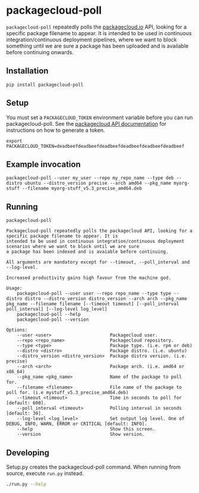 # packagecloud-poll
`packagecloud-poll` repeatedly polls the [packagecloud.io](https://packagecloud.io) API, looking for a specific package 
filename to appear. It is intended to be used in continuous integration/continuous deployment pipelines, where we want 
to block something until we are sure a package has been uploaded and is available before continuing onwards.

## Installation
```shell
pip install packagecloud-poll
```

## Setup
You must set a `PACKAGECLOUD_TOKEN` environment variable before you can run packagecloud-poll. See the [packagecloud API
documentation](https://packagecloud.io/docs/api) for instructions on how to generate a token.

```shell
export PACKAGECLOUD_TOKEN=deadbeefdeadbeefdeadbeefdeadbeefdeadbeefdeadbeef
```

## Example invocation
```shell
packagecloud-poll --user my_user --repo my_repo_name --type deb --distro ubuntu --distro_version precise --arch amd64 --pkg_name myorg-stuff --filename myorg-stuff_v5.3_precise_amd64.deb
```

## Running
```
packagecloud-poll

Packagecloud-poll repeatedly polls the packagecloud API, looking for a specific package filename to appear. It is
intended to be used in continuous integration/continuous deployment scenarios where we want to block until we are sure
a package has been indexed and is avaiable before continuing.

All arguments are mandatory except for --timeout, --poll_interval and --log-level.

Increased productivity gains high favour from the machine god.

Usage:
    packagecloud-poll --user user --repo repo_name --type type --distro distro --distro_version distro_version --arch arch --pkg_name pkg_name --filename filename [--timeout timeout] [--poll_interval poll_interval] [--log-level log_level]
    packagecloud-poll --help
    packagecloud-poll --version

Options:
    --user <user>                      Packagecloud user.
    --repo <repo_name>                 Packagecloud repository.
    --type <type>                      Package type. (i.e. rpm or deb)
    --distro <distro>                  Package distro. (i.e. ubuntu)
    --distro_version <distro_version>  Package distro version. (i.e. precise)
    --arch <arch>                      Package arch. (i.e. amd64 or x86_64)
    --pkg_name <pkg_name>              Name of the package to poll for.
    --filename <filename>              File name of the package to poll for. (i.e mystuff_v5.3_precise_amd64.deb)
    --timeout <timeout>                Time in seconds to poll for [default: 600].
    --poll_interval <timeout>          Polling interval in seconds [default: 30].
    --log-level <log_level>            Set output log level. One of DEBUG, INFO, WARN, ERROR or CRITICAL [default: INFO].
    --help                             Show this screen.
    --version                          Show version.
```

## Developing
Setup.py creates the packagecloud-poll command. When running from source, execute `run.py` instead.

```bash
./run.py --help
```